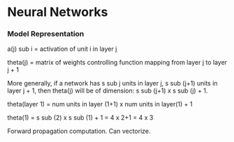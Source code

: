 
Neural Networks
===============

### Model Representation

a(j) sub i = activation of unit i in layer j

theta(j) = matrix of weights controlling function mapping
           from layer j to layer j + 1

More generally, if a network has s sub j units in layer j,
s sub (j+1) units in layer j + 1, then theta(j) will be of
dimension: s sub (j+1) x s sub (j) + 1.

theta(layer 1) = num units in layer (1+1) x num units in layer(1) + 1

theta(1) = s sub (2) x s sub (1) + 1
         = 4 x 2+1
         = 4 x 3

Forward propagation computation. Can vectorize.
